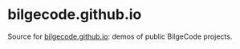 bilgecode.github.io
===================

Source for [bilgecode.github.io](http://bilgecode.github.io): demos of public BilgeCode projects.
